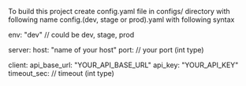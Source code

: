 To build this project create config.yaml file in configs/ directory with following name config.(dev, stage or prod).yaml with following syntax

env: "dev" // could be dev, stage, prod

server:
  host: "name of your host"
  port: // your port (int type)

client:
  api_base_url: "YOUR_API_BASE_URL"
  api_key: "YOUR_API_KEY"
  timeout_sec: // timeout (int type)
